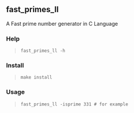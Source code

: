 ## fast_primes_ll
A Fast prime number generator in C Language

### Help
> ```fast_primes_ll -h```

### Install
> ```make install```

### Usage
> ```fast_primes_ll -isprime 331 # for example```